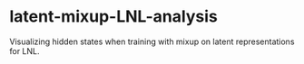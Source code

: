 # latent-mixup-LNL-analysis
Visualizing hidden states when training with mixup on latent representations for LNL.
